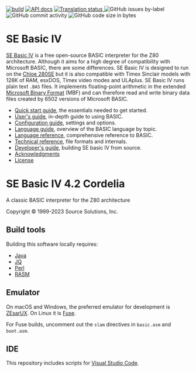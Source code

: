 [![build](https://github.com/source-solutions/sebasic4/actions/workflows/main.yml/badge.svg)](https://github.com/source-solutions/sebasic4/actions/workflows/main.yml)
[![API docs](https://github.com/source-solutions/sebasic4/actions/workflows/api.yml/badge.svg)](https://github.com/source-solutions/sebasic4/actions/workflows/api.yml)
<a href="https://hosted.weblate.org/engage/sebasic4/">
<img src="https://hosted.weblate.org/widgets/sebasic4/-/svg-badge.svg" alt="Translation status" />
</a>
![GitHub issues by-label](https://img.shields.io/github/issues/source-solutions/sebasic4/bug)
![GitHub commit activity](https://img.shields.io/github/commit-activity/m/source-solutions/sebasic4)
![GitHub code size in bytes](https://img.shields.io/github/languages/code-size/source-solutions/sebasic4)

# SE Basic IV

[SE Basic IV](https://cheveron.github.io/sebasic4/) is a free open-source BASIC interpreter for the Z80 architecture. Although it aims for a high degree of compatibility with Microsoft BASIC, there are some differences. SE Basic IV is designed to run on the [Chloe 280SE](https://www.patreon.com/chloe280se) but it is also compatible with Timex Sinclair models with 128K of RAM, esxDOS, Timex video modes and ULAplus. SE Basic IV runs plain text `.BAS` files. It implements floating-point arithmetic in the extended [Microsoft Binary Format](https://github.com/source-solutions/sebasic4/wiki/Technical-reference#microsoft-binary-format-extended) (MBF) and can therefore read and write binary data files created by 6502 versions of Microsoft BASIC.  

* [Quick start guide](https://github.com/source-solutions/sebasic4/wiki/Quick-start-guide), the essentials needed to get started.
* [User's guide](https://github.com/source-solutions/sebasic4/wiki/User's-guide), in-depth guide to using BASIC.
* [Configuration guide](https://github.com/source-solutions/sebasic4/wiki/Configuration-guide), settings and options.
* [Language guide](https://github.com/source-solutions/sebasic4/wiki/Language-guide), overview of the BASIC language by topic.
* [Language reference](https://github.com/source-solutions/sebasic4/wiki/Language-reference), comprehensive reference to BASIC.
* [Technical reference](https://github.com/source-solutions/sebasic4/wiki/Technical-reference), file formats and internals.
* [Developer's guide](https://github.com/source-solutions/sebasic4/wiki/Developer-guide), building SE basic IV from source.
* [Acknowledgments](https://github.com/source-solutions/sebasic4/wiki/Acknowledgments)
* [License](https://github.com/source-solutions/sebasic4/wiki/License)

# SE Basic IV 4.2 Cordelia
A classic BASIC interpreter for the Z80 architecture

Copyright © 1999-2023 Source Solutions, Inc.

## Build tools
Building this software locally requires:
* [Java](https://www.java.com)
* [JQ](https://stedolan.github.io/jq/)
* [Perl](https://www.perl.org/)
* [RASM](https://github.com/EdouardBERGE/rasm)

## Emulator
On macOS and Windows, the preferred emulator for development is [ZEsarUX](https://github.com/chernandezba/zesarux). On Linux it is [Fuse](https://fuse-emulator.sourceforge.net/).

For Fuse builds, uncomment out the `slam` directives in `basic.asm` and `boot.asm`.

## IDE
This repository includes scripts for [Visual Studio Code](https://code.visualstudio.com/ "Visual Studio Code").
